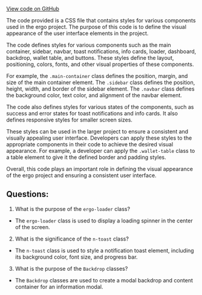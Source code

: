 [View code on GitHub](https://github.com/ergoplatform/ergo/src/main/resources/panel/static/css/main.82878fab.chunk.css)

The code provided is a CSS file that contains styles for various components used in the ergo project. The purpose of this code is to define the visual appearance of the user interface elements in the project. 

The code defines styles for various components such as the main container, sidebar, navbar, toast notifications, info cards, loader, dashboard, backdrop, wallet table, and buttons. These styles define the layout, positioning, colors, fonts, and other visual properties of these components.

For example, the `.main-container` class defines the position, margin, and size of the main container element. The `.sidebar` class defines the position, height, width, and border of the sidebar element. The `.navbar` class defines the background color, text color, and alignment of the navbar element.

The code also defines styles for various states of the components, such as success and error states for toast notifications and info cards. It also defines responsive styles for smaller screen sizes.

These styles can be used in the larger project to ensure a consistent and visually appealing user interface. Developers can apply these styles to the appropriate components in their code to achieve the desired visual appearance. For example, a developer can apply the `.wallet-table` class to a table element to give it the defined border and padding styles.

Overall, this code plays an important role in defining the visual appearance of the ergo project and ensuring a consistent user interface.
## Questions: 
 1. What is the purpose of the `ergo-loader` class?
- The `ergo-loader` class is used to display a loading spinner in the center of the screen. 
2. What is the significance of the `n-toast` class?
- The `n-toast` class is used to style a notification toast element, including its background color, font size, and progress bar. 
3. What is the purpose of the `Backdrop` classes?
- The `Backdrop` classes are used to create a modal backdrop and content container for an information modal.